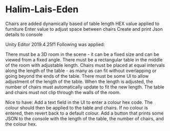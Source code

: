 # Halim-Lais-Eden
Chairs are added dynamically based of table length
HEX value applied to furniture
Enter value to adjust space between chairs
Create and print Json details to console

Unity Editor 2019.4.25f1
Following was applied:

There must be a 3D room in the scene - it can be a fixed size and can be viewed from a fixed angle.
There must be a rectangular table in the middle of the room with adjustable length.
Chairs must be placed at equal intervals along the length of the table - as many as can fit without overlapping or going beyond the ends of the table.
There must be some UI to allow adjustment of the length of the table. When the length is adjusted, the number of chairs must automatically update to fit the new length.
The table and chairs must not clip through the walls of the room.
 
Nice to have:
Add a text field in the UI to enter a colour hex code. The colour should then be applied to the table and chairs.
If no colour is entered, then revert back to a default colour.
Add a button that prints some JSON to the console with the length of the table, the number of chairs, and the colour hex.
